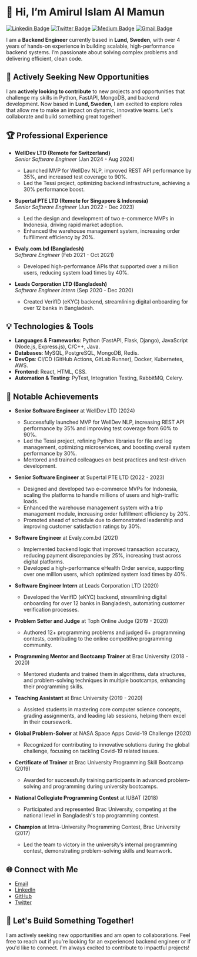 # 👋 Hi, I’m Amirul Islam Al Mamun

[![Linkedin Badge](https://img.shields.io/badge/-amirulislamalmamun-blue?style=flat-square&logo=Linkedin&logoColor=white&link=https://www.linkedin.com/in/amirulislamalmamun/)](https://www.linkedin.com/in/amirulislamalmamun/) [![Twitter Badge](https://img.shields.io/badge/-@_shiningflash-1ca0f1?style=flat-square&labelColor=1ca0f1&logo=twitter&logoColor=white&link=https://twitter.com/_shiningflash)](https://twitter.com/_shiningflash) [![Medium Badge](https://img.shields.io/badge/-@amirulislamalmamun-03a57a?style=flat-square&labelColor=000000&logo=Medium&link=https://medium.com/@amirulislamalmamun)](https://medium.com/@amirulislamalmamun) [![Gmail Badge](https://img.shields.io/badge/-amirulislamalmamun@gmail.com-c14438?style=flat-square&logo=Gmail&logoColor=white&link=mailto:amirulislamalmamun@gmail.com)](mailto:amirulislamalmamun@gmail.com)

I am a **Backend Engineer** currently based in **Lund, Sweden**, with over 4 years of hands-on experience in building scalable, high-performance backend systems. I’m passionate about solving complex problems and delivering efficient, clean code. 

## 🚀 Actively Seeking New Opportunities
I am **actively looking to contribute** to new projects and opportunities that challenge my skills in Python, FastAPI, MongoDB, and backend development. Now based in **Lund, Sweden**, I am excited to explore roles that allow me to make an impact on dynamic, innovative teams. Let's collaborate and build something great together!

## 🏆 Professional Experience
- **WellDev LTD (Remote for Switzerland)**  
  *Senior Software Engineer* (Jan 2024 - Aug 2024)  
  - Launched MVP for WellDev NLP, improved REST API performance by 35%, and increased test coverage to 90%.
  - Led the Tessi project, optimizing backend infrastructure, achieving a 30% performance boost.

- **Supertal PTE LTD (Remote for Singapore & Indonesia)**  
  *Senior Software Engineer* (Jun 2022 - Dec 2023)  
  - Led the design and development of two e-commerce MVPs in Indonesia, driving rapid market adoption.
  - Enhanced the warehouse management system, increasing order fulfillment efficiency by 20%.

- **Evaly.com.bd (Bangladesh)**  
  *Software Engineer* (Feb 2021 - Oct 2021)  
  - Developed high-performance APIs that supported over a million users, reducing system load times by 40%.

- **Leads Corporation LTD (Bangladesh)**  
  *Software Engineer Intern* (Sep 2020 - Dec 2020)  
  - Created VerifID (eKYC) backend, streamlining digital onboarding for over 12 banks in Bangladesh.

## 💡 Technologies & Tools
- **Languages & Frameworks**: Python (FastAPI, Flask, Django), JavaScript (Node.js, Express.js), C/C++, Java.
- **Databases**: MySQL, PostgreSQL, MongoDB, Redis.
- **DevOps**: CI/CD (GitHub Actions, GitLab Runner), Docker, Kubernetes, AWS.
- **Frontend**: React, HTML, CSS.
- **Automation & Testing**: PyTest, Integration Testing, RabbitMQ, Celery.

## 🌟 Notable Achievements

- **Senior Software Engineer** at WellDev LTD (2024)  
  - Successfully launched MVP for WellDev NLP, increasing REST API performance by 35% and improving test coverage from 60% to 90%.  
  - Led the Tessi project, refining Python libraries for file and log management, optimizing microservices, and boosting overall system performance by 30%.  
  - Mentored and trained colleagues on best practices and test-driven development.

- **Senior Software Engineer** at Supertal PTE LTD (2022 - 2023)  
  - Designed and developed two e-commerce MVPs for Indonesia, scaling the platforms to handle millions of users and high-traffic loads.  
  - Enhanced the warehouse management system with a trip management module, increasing order fulfillment efficiency by 20%.  
  - Promoted ahead of schedule due to demonstrated leadership and improving customer satisfaction ratings by 30%.

- **Software Engineer** at Evaly.com.bd (2021)  
  - Implemented backend logic that improved transaction accuracy, reducing payment discrepancies by 25%, increasing trust across digital platforms.  
  - Developed a high-performance eHealth Order service, supporting over one million users, which optimized system load times by 40%.

- **Software Engineer Intern** at Leads Corporation LTD (2020)  
  - Developed the VerifID (eKYC) backend, streamlining digital onboarding for over 12 banks in Bangladesh, automating customer verification processes.

- **Problem Setter and Judge** at Toph Online Judge (2019 - 2020)  
  - Authored 12+ programming problems and judged 6+ programming contests, contributing to the online competitive programming community.

- **Programming Mentor and Bootcamp Trainer** at Brac University (2018 - 2020)  
  - Mentored students and trained them in algorithms, data structures, and problem-solving techniques in multiple bootcamps, enhancing their programming skills.

- **Teaching Assistant** at Brac University (2019 - 2020)  
  - Assisted students in mastering core computer science concepts, grading assignments, and leading lab sessions, helping them excel in their coursework.

- **Global Problem-Solver** at NASA Space Apps Covid-19 Challenge (2020)  
  - Recognized for contributing to innovative solutions during the global challenge, focusing on tackling Covid-19 related issues.

- **Certificate of Trainer** at Brac University Programming Skill Bootcamp (2019)  
  - Awarded for successfully training participants in advanced problem-solving and programming during university bootcamps.

- **National Collegiate Programming Contest** at IUBAT (2018)  
  - Participated and represented Brac University, competing at the national level in Bangladesh's top programming contest.

- **Champion** at Intra-University Programming Contest, Brac University (2017)  
  - Led the team to victory in the university’s internal programming contest, demonstrating problem-solving skills and teamwork.


## 🌐 Connect with Me
- [Email](mailto:amirulislamalmamun@gmail.com)
- [LinkedIn](https://www.linkedin.com/in/amirulislamalmamun/)
- [GitHub](https://github.com/shiningflash)
- [Twitter](https://twitter.com/_shiningflash)

## 🔧 Let's Build Something Together!
I am actively seeking new opportunities and am open to collaborations. Feel free to reach out if you're looking for an experienced backend engineer or if you'd like to connect. I'm always excited to contribute to impactful projects!

